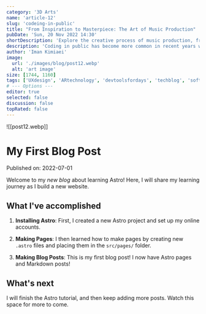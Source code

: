 ```yaml
---
category: '3D Arts'
name: 'article-12'
slug: 'codeing-in-public'
title: "From Inspiration to Masterpiece: The Art of Music Production"
pubDate: 'Sun, 20 Nov 2022 14:30'
shortDescription: 'Explore the creative process of music production, from finding inspiration to crafting a masterpiece.'
description: 'Coding in public has become more common in recent years with the rise of social coding platforms like GitHub and the increasing popularity of open source software development. However, coding in public can present a unique set of challenges for developers who are used to working in private settings. In this article, we will explore the top 10 new challenges that developers may face when coding in public, such as managing feedback from the community, dealing with public scrutiny and criticism, maintaining professionalism and integrity, and balancing productivity with engagement in public forums. This article aims to provide helpful tips and strategies for developers who want to code in public effectively while still maintaining their sanity and productivity.'
author: 'Iman Kimiaei'
image:
  url: './images/blog/post12.webp'
  alt: 'art image'
size: [1744, 1160]
tags: ['UXdesign', 'ARtechnology', 'devtoolsfordays', 'techblog', 'softwareengineering']
# --- Options ---
editor: true
selected: false
discussion: false
topRated: false
---
```



![[post12.webp]]


# My First Blog Post

Published on: 2022-07-01

Welcome to my _new blog_ about learning Astro! Here, I will share my learning journey as I build a new website.

## What I've accomplished

1. **Installing Astro**: First, I created a new Astro project and set up my online accounts.

2. **Making Pages**: I then learned how to make pages by creating new `.astro` files and placing them in the `src/pages/` folder.

3. **Making Blog Posts**: This is my first blog post! I now have Astro pages and Markdown posts!

## What's next

I will finish the Astro tutorial, and then keep adding more posts. Watch this space for more to come.
